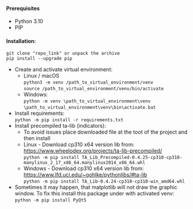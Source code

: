 #### Prerequisites
- Python 3.10
- PIP

#### Installation:
`git clone "repo_link" or unpack the archive`  
`pip install --upgrade pip`
+ Create and activate virtual environment:
  + Linux / macOS  
  `python3 -m venv /path_to_virtual_environment/venv`  
  `source /path_to_virtual_environment/venv/bin/activate`  
  + Windows:  
  `python -m venv \path_to_virtual_environment\venv`  
  `\path_to_virtual_environment\venv\bin\activate.bat`
+ Install requirements:  
`python -m pip install -r requirements.txt`
+ Install precompiled ta-lib (indicators):  
  + To avoid issues place downloaded file at the toot of the project and then install  
  + Linux - Download cp310 x64 version lib from: 
  https://www.wheelodex.org/projects/ta-lib-precompiled/  
  `python -m pip install TA_Lib_Precompiled-0.4.25-cp310-cp310-manylinux_2_17_x86_64.manylinux2014_x86_64.whl`  
  + Windows - Download cp310 x64 version lib from:  
  https://www.lfd.uci.edu/~gohlke/pythonlibs/#ta-lib   
  `python -m pip install TA_Lib‑0.4.24‑cp310‑cp310‑win_amd64.whl`
+ Sometimes it may happen, that matplotlib will not draw the graphic window. To fix this install this package under with activated venv:  
`python -m pip install PyQt5`
